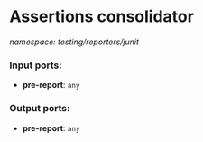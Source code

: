 # Assertions consolidator

_namespace: testing/reporters/junit_

### Input ports:

* __pre-report__: ` any `

### Output ports:

* __pre-report__: ` any `

